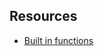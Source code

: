 
## Resources

- [Built in functions](https://www.gnu.org/software/gawk/manual/html_node/Built_002din.html#Built_002din)
